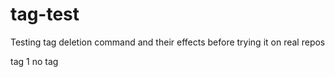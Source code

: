 # tag-test
Testing tag deletion command and their effects before trying it on real repos

tag 1
no tag